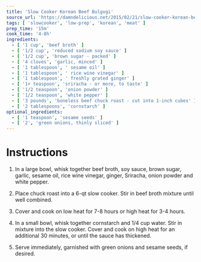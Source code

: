 ```yaml
---
title: 'Slow Cooker Korean Beef Bulgogi'
source_url: 'https://damndelicious.net/2015/02/21/slow-cooker-korean-beef/'
tags: [ 'slowcooker', 'low-prep', 'korean', 'meat' ]
prep_time: '15m'
cook_time: '4-8h'
ingredients:
  - [ '1 cup', 'beef broth' ]
  - [ '1/2 cup', 'reduced sodium soy sauce' ]
  - [ '1/2 cup', 'brown sugar - packed' ]
  - [ '4 cloves', 'garlic, minced' ]
  - [ '1 tablespoon', ' sesame oil' ]
  - [ '1 tablespoon', ' rice wine vinegar' ]
  - [ '1 tablespoon', ' freshly grated ginger' ]
  - [ '1+ teaspoon', 'sriracha - or more, to taste' ]
  - [ '1/2 teaspoon', 'onion powder' ]
  - [ '1/2 teaspoon', 'white pepper' ]
  - [ '3 pounds', 'boneless beef chuck roast - cut into 1-inch cubes' ]
  - [ '2 tablespoons', 'cornstarch' ]
optional_ingredients:
  - [ '1 teaspoon', 'sesame seeds' ]
  - [ '2', 'green onions, thinly sliced' ]
---
```

# Instructions
1. In a large bowl, whisk together beef broth, soy sauce, brown sugar, garlic, sesame oil, rice wine vinegar, ginger, Sriracha, onion powder and white pepper.

2. Place chuck roast into a 6-qt slow cooker. Stir in beef broth mixture until well combined.

3. Cover and cook on low heat for 7-8 hours or high heat for 3-4 hours.

4. In a small bowl, whisk together cornstarch and 1/4 cup water. Stir in mixture into the slow cooker. Cover and cook on high heat for an additional 30 minutes, or until the sauce has thickened.

5. Serve immediately, garnished with green onions and sesame seeds, if desired.
